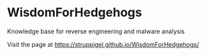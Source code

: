 # WisdomForHedgehogs

Knowledge base for reverse engineering and malware analysis

Visit the page at https://struppigel.github.io/WisdomForHedgehogs/
